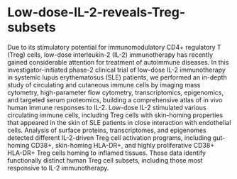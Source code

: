 # Low-dose-IL-2-reveals-Treg-subsets

Due to its stimulatory potential for immunomodulatory CD4+ regulatory T (Treg) cells, low-dose interleukin-2 (IL-2) immunotherapy has recently gained considerable attention for treatment of autoimmune diseases. In this investigator-initiated phase-2 clinical trial of low-dose IL-2 immunotherapy in systemic lupus erythematosus (SLE) patients, we performed an in-depth study of circulating and cutaneous immune cells by imaging mass cytometry, high-parameter flow cytometry, transcriptomics, epigenomics, and targeted serum proteomics, building a comprehensive atlas of in vivo human immune responses to IL-2. Low-dose IL-2 stimulated various circulating immune cells, including Treg cells with skin-homing properties that appeared in the skin of SLE patients in close interaction with endothelial cells. Analysis of surface proteins, transcriptomes, and epigenomes detected different IL-2-driven Treg cell activation programs, including gut-homing CD38+, skin-homing HLA-DR+, and highly proliferative CD38+ HLA-DR+ Treg cells homing to inflamed tissues. These data identify functionally distinct human Treg cell subsets, including those most responsive to IL-2 immunotherapy.
